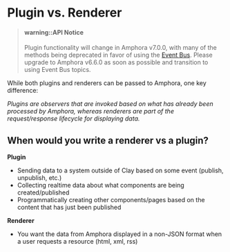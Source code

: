 # Plugin vs. Renderer

> #### warning::API Notice
> Plugin functionality will change in Amphora v7.0.0, with many of the methods being deprecated in favor of using the [Event Bus](../topics/event-bus.md). Please upgrade to Amphora v6.6.0 as soon as possible and transition to using Event Bus topics.

While both plugins and renderers can be passed to Amphora, one key difference:

_Plugins are observers that are invoked based on what has already been processed by Amphora, whereas renderers are part of the request/response lifecycle for displaying data._

## When would you write a renderer vs a plugin?

**Plugin**
  - Sending data to a system outside of Clay based on some event (publish, unpublish, etc.)
  - Collecting realtime data about what components are being created/published
  - Programmatically creating other components/pages based on the content that has just been published

**Renderer**
  - You want the data from Amphora displayed in a non-JSON format when a user requests a resource (html, xml, rss)
